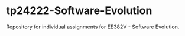 # tp24222-Software-Evolution
Repository for individual assignments for EE382V - Software Evolution.
